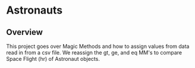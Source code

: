 # Astronauts
## Overview
This project goes over Magic Methods and how to assign values from data read in from a csv file. We reassign the gt, ge, and eq MM's to compare Space Flight (hr) of Astronaut objects.
